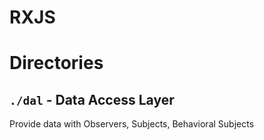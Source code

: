 # RXJS

# Directories

## `./dal` - Data Access Layer
Provide data with Observers, Subjects, Behavioral Subjects
